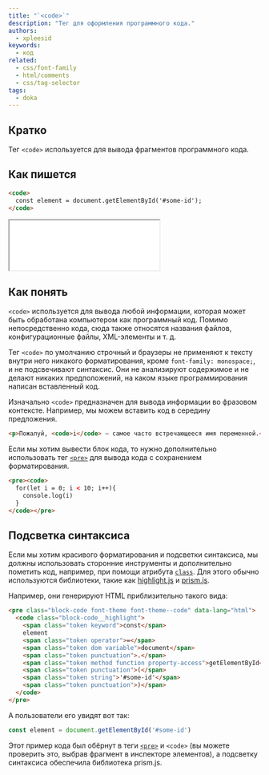 ```yaml
---
title: "`<code>`"
description: "Тег для оформления программного кода."
authors:
  - xpleesid
keywords:
  - код
related:
  - css/font-family
  - html/comments
  - css/tag-selector
tags:
  - doka
---
```


## Кратко

Тег `<code>` используется для вывода фрагментов программного кода.

## Как пишется

```html
<code>
  const element = document.getElementById('#some-id');
</code>
```

<iframe title="Базовый пример" src="demos/basic/" height="100"></iframe>

## Как понять

`<code>` используется для вывода любой информации, которая может быть обработана компьютером как программный код. Помимо непосредственно кода, сюда также относятся названия файлов, конфигурационные файлы, XML-элементы и т. д.

Тег `<code>` по умолчанию строчный и браузеры не применяют к тексту внутри него никакого форматирования, кроме `font-family: monospace;`, и не подсвечивают синтаксис. Они не анализируют содержимое и не делают никаких предположений, на каком языке программирования написан вставленный код.

Изначально `<code>` предназначен для вывода информации во фразовом контексте. Например, мы можем вставить код в середину предложения.

```html
<p>Пожалуй, <code>i</code> — самое часто встречающееся имя переменной.</p>
```

Если мы хотим вывести блок кода, то нужно дополнительно использовать тег [`<pre>`](/html/pre/) для вывода кода с сохранением форматирования.

```html
<pre><code>
  for(let i = 0; i < 10; i++){
    console.log(i)
  }
</code></pre>
```

## Подсветка синтаксиса

Если мы хотим красивого форматирования и подсветки синтаксиса, мы должны использовать сторонние инструменты и дополнительно пометить код, например, при помощи атрибута [`class`](/html/class/). Для этого обычно используются библиотеки, такие как [highlight.js](https://highlightjs.org/) и [prism.js](https://prismjs.com/).

Например, они генерируют HTML приблизительно такого вида:

```html
<pre class="block-code font-theme font-theme--code" data-lang="html">
  <code class="block-code__highlight">
    <span class="token keyword">const</span>
    element
    <span class="token operator">=</span>
    <span class="token dom variable">document</span>
    <span class="token punctuation">.</span>
    <span class="token method function property-access">getElementById</span>
    <span class="token punctuation">(</span>
    <span class="token string">'#some-id'</span>
    <span class="token punctuation">)</span>
  </code>
</pre>
```

А пользователи его увидят вот так:

```js
const element = document.getElementById('#some-id')
```

Этот пример кода был обёрнут в теги [`<pre>`](/html/pre/) и `<code>` (вы можете проверить это, выбрав фрагмент в инспекторе элементов), а подсветку синтаксиса обеспечила библиотека prism.js.
